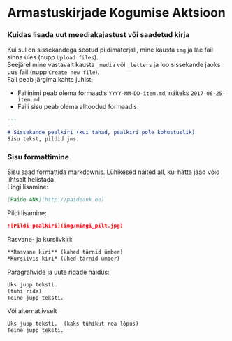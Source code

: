 # Armastuskirjade Kogumise Aktsioon

### Kuidas lisada uut meediakajastust või saadetud kirja
Kui sul on sissekandega seotud pildimaterjali, mine kausta `img` ja lae fail sinna üles (nupp `Upload files`).  
Seejärel mine vastavalt kausta `_media` või `_letters` ja loo sissekande jaoks uus fail (nupp `Create new file`).  
Fail peab järgima kahte juhist:
 * Failinimi peab olema formaadis `YYYY-MM-DD-item.md`, näiteks `2017-06-25-item.md`
 * Faili sisu peab olema alltoodud formaadis:

```markdown
---
---
# Sissekande pealkiri (kui tahad, pealkiri pole kohustuslik)
Sisu tekst, pildid jms.
```

### Sisu formattimine
Sisu saad formattida [markdownis](https://github.com/adam-p/markdown-here/wiki/Markdown-Cheatsheet). Lühikesed näited all, kui hätta jääd võid lihtsalt helistada.    
Lingi lisamine:
```markdown
[Paide ANK](http://paideank.ee)
```
Pildi lisamine:
```markdown
![Pildi pealkiri](img/mingi_pilt.jpg)
```
Rasvane- ja kursiivkiri:
```markdown
**Rasvane kiri** (kahed tärnid ümber)
*Kursiivis kiri* (ühed tärnid ümber)
```
Paragrahvide ja uute ridade haldus:
```markdown
Üks jupp teksti.
(tühi rida)
Teine jupp teksti.
```
Või alternatiivselt
```markdown
Üks jupp teksti.  (kaks tühikut rea lõpus)
Teine jupp teksti.
```